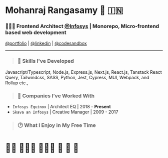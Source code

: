 # Mohanraj Rangasamy 👋 🇮🇳

### 👨🏽‍💻 Frontend Architect [@Infosys](https://www.infosysequinox.com/) | Monorepo, Micro-frontend based web development

[@portfolio](https://mohanrajrangasamy-profile.vercel.app) | [@linkedin](https://www.linkedin.com/in/mohanrajr-frontend-dev) | [@codesandbox](https://codesandbox.io/u/cra2ycoder)

<hr />

> ### 🧠 Skills I've Developed 

Javascript/Typescript, Node.js, Express.js, Next.js, React.js, Tanstack React Query, Tailwindcss, SASS, Python, Jest, Cypress, MUI, Webpack, and Rollup etc.,

> ### 🏢 Companies I’ve Worked With

* `Infosys Equinox` | Architect EQ | 2018 - **Present** 
* `Skava an Infosys` | Creative Manager | 2009 - 2017

> ### 🕑 What I Enjoy in My Free Time

# 🧑‍💻 🧑🏻‍🎨 🏋🏻‍♂️ 🎼 🚙 📖